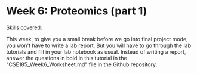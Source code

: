 # Week 6: Proteomics (part 1)
Skills covered: 

This week, to give you a small break before we go into final project mode, you won't have to write a lab report. But you will have to go through the lab tutorials and fill in your lab notebook as usual. Instead of writing a report, answer the questions in bold in this tutorial in the "CSE185_Week6_Worksheet.md" file in the Github repository.
